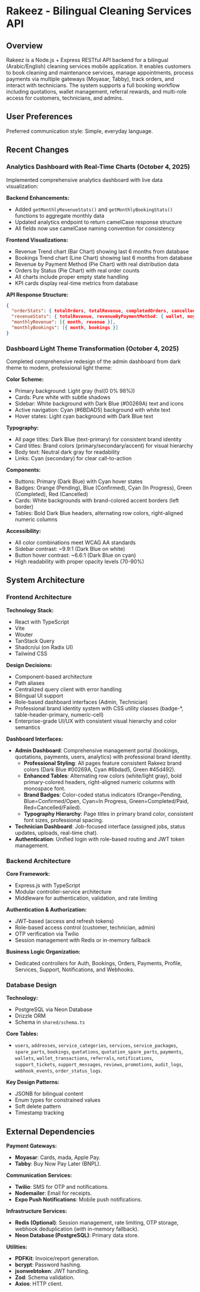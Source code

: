 # Rakeez - Bilingual Cleaning Services API

## Overview

Rakeez is a Node.js + Express RESTful API backend for a bilingual (Arabic/English) cleaning services mobile application. It enables customers to book cleaning and maintenance services, manage appointments, process payments via multiple gateways (Moyasar, Tabby), track orders, and interact with technicians. The system supports a full booking workflow including quotations, wallet management, referral rewards, and multi-role access for customers, technicians, and admins.

## User Preferences

Preferred communication style: Simple, everyday language.

## Recent Changes

### Analytics Dashboard with Real-Time Charts (October 4, 2025)
Implemented comprehensive analytics dashboard with live data visualization:

**Backend Enhancements:**
- Added `getMonthlyRevenueStats()` and `getMonthlyBookingStats()` functions to aggregate monthly data
- Updated analytics endpoint to return camelCase response structure
- All fields now use camelCase naming convention for consistency

**Frontend Visualizations:**
- Revenue Trend chart (Bar Chart) showing last 6 months from database
- Bookings Trend chart (Line Chart) showing last 6 months from database  
- Revenue by Payment Method (Pie Chart) with real distribution data
- Orders by Status (Pie Chart) with real order counts
- All charts include proper empty state handling
- KPI cards display real-time metrics from database

**API Response Structure:**
```json
{
  "orderStats": { totalOrders, totalRevenue, completedOrders, cancelledOrders, pendingOrders, inProgressOrders },
  "revenueStats": { totalRevenue, revenueByPaymentMethod: { wallet, moyasar, tabby } },
  "monthlyRevenue": [{ month, revenue }],
  "monthlyBookings": [{ month, bookings }]
}
```

### Dashboard Light Theme Transformation (October 4, 2025)
Completed comprehensive redesign of the admin dashboard from dark theme to modern, professional light theme:

**Color Scheme:**
- Primary background: Light gray (hsl(0 0% 98%))
- Cards: Pure white with subtle shadows
- Sidebar: White background with Dark Blue (#00269A) text and icons
- Active navigation: Cyan (#6BDAD5) background with white text
- Hover states: Light cyan background with Dark Blue text

**Typography:**
- All page titles: Dark Blue (text-primary) for consistent brand identity
- Card titles: Brand colors (primary/secondary/accent) for visual hierarchy
- Body text: Neutral dark gray for readability
- Links: Cyan (secondary) for clear call-to-action

**Components:**
- Buttons: Primary (Dark Blue) with Cyan hover states
- Badges: Orange (Pending), Blue (Confirmed), Cyan (In Progress), Green (Completed), Red (Cancelled)
- Cards: White backgrounds with brand-colored accent borders (left border)
- Tables: Bold Dark Blue headers, alternating row colors, right-aligned numeric columns

**Accessibility:**
- All color combinations meet WCAG AA standards
- Sidebar contrast: ~9.9:1 (Dark Blue on white)
- Button hover contrast: ~6.6:1 (Dark Blue on cyan)
- High readability with proper opacity levels (70-90%)

## System Architecture

### Frontend Architecture

**Technology Stack:**
- React with TypeScript
- Vite
- Wouter
- TanStack Query
- Shadcn/ui (on Radix UI)
- Tailwind CSS

**Design Decisions:**
- Component-based architecture
- Path aliases
- Centralized query client with error handling
- Bilingual UI support
- Role-based dashboard interfaces (Admin, Technician)
- Professional brand identity system with CSS utility classes (badge-*, table-header-primary, numeric-cell)
- Enterprise-grade UI/UX with consistent visual hierarchy and color semantics

**Dashboard Interfaces:**
- **Admin Dashboard**: Comprehensive management portal (bookings, quotations, payments, users, analytics) with professional brand identity.
  - **Professional Styling**: All pages feature consistent Rakeez brand colors (Dark Blue #00269A, Cyan #6bdad5, Green #45d492).
  - **Enhanced Tables**: Alternating row colors (white/light gray), bold primary-colored headers, right-aligned numeric columns with monospace font.
  - **Brand Badges**: Color-coded status indicators (Orange=Pending, Blue=Confirmed/Open, Cyan=In Progress, Green=Completed/Paid, Red=Cancelled/Failed).
  - **Typography Hierarchy**: Page titles in primary brand color, consistent font sizes, professional spacing.
- **Technician Dashboard**: Job-focused interface (assigned jobs, status updates, uploads, real-time chat).
- **Authentication**: Unified login with role-based routing and JWT token management.

### Backend Architecture

**Core Framework:**
- Express.js with TypeScript
- Modular controller-service architecture
- Middleware for authentication, validation, and rate limiting

**Authentication & Authorization:**
- JWT-based (access and refresh tokens)
- Role-based access control (customer, technician, admin)
- OTP verification via Twilio
- Session management with Redis or in-memory fallback

**Business Logic Organization:**
- Dedicated controllers for Auth, Bookings, Orders, Payments, Profile, Services, Support, Notifications, and Webhooks.

### Database Design

**Technology:**
- PostgreSQL via Neon Database
- Drizzle ORM
- Schema in `shared/schema.ts`

**Core Tables:**
- `users`, `addresses`, `service_categories`, `services`, `service_packages`, `spare_parts`, `bookings`, `quotations`, `quotation_spare_parts`, `payments`, `wallets`, `wallet_transactions`, `referrals`, `notifications`, `support_tickets`, `support_messages`, `reviews`, `promotions`, `audit_logs`, `webhook_events`, `order_status_logs`.

**Key Design Patterns:**
- JSONB for bilingual content
- Enum types for constrained values
- Soft delete pattern
- Timestamp tracking

## External Dependencies

**Payment Gateways:**
- **Moyasar**: Cards, mada, Apple Pay.
- **Tabby**: Buy Now Pay Later (BNPL).

**Communication Services:**
- **Twilio**: SMS for OTP and notifications.
- **Nodemailer**: Email for receipts.
- **Expo Push Notifications**: Mobile push notifications.

**Infrastructure Services:**
- **Redis (Optional)**: Session management, rate limiting, OTP storage, webhook deduplication (with in-memory fallback).
- **Neon Database (PostgreSQL)**: Primary data store.

**Utilities:**
- **PDFKit**: Invoice/report generation.
- **bcrypt**: Password hashing.
- **jsonwebtoken**: JWT handling.
- **Zod**: Schema validation.
- **Axios**: HTTP client.